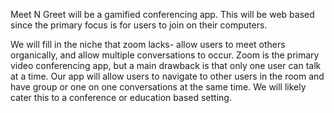 Meet N Greet will be a gamified conferencing app. This will be web based since the primary focus is for users to join on their computers. 

We will fill in the niche that zoom lacks- allow users to meet others organically, and allow multiple conversations to occur. Zoom is the primary video conferencing app, but a main drawback is that only one user can talk at a time. Our app will allow users to navigate to other users in the room and have group or one on one conversations at the same time.
We will likely cater this to a conference or education based setting.